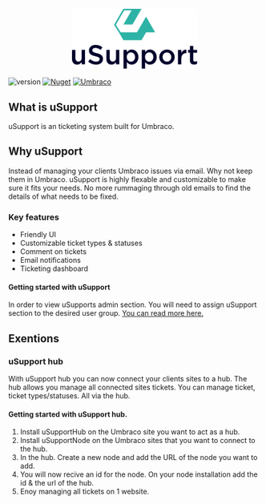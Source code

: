 <p align="center">
    <img src="src/uSupport/App_Plugins/uSupport/assets/usupport.svg" width="250">
</p>

![version](https://img.shields.io/nuget/v/uSupport?label=version)
[![Nuget](https://img.shields.io/nuget/dt/uSupport?color=%2346c018&logo=Nuget)](https://www.nuget.org/packages/uSupport/)
[![Umbraco](https://img.shields.io/badge/our-umbraco-%233544b1)](https://our.umbraco.com/packages/backoffice-extensions/usupport/)

## What is uSupport
uSupport is an ticketing system built for Umbraco.

## Why uSupport
Instead of managing your clients Umbraco issues via email. Why not keep them in Umbraco. uSupport is highly flexable and customizable to make sure it fits your needs. No more rummaging through old emails to find the details of what needs to be fixed.

### Key features
* Friendly UI
* Customizable ticket types & statuses
* Comment on tickets
* Email notifications
* Ticketing dashboard

#### Getting started with uSupport
In order to view uSupports admin section. You will need to assign uSupport section to the desired user group. [You can read more here.](https://our.umbraco.com/Documentation/Fundamentals/Data/Users/#user-group-parameters) 


## Exentions

### uSupport hub
With uSupport hub you can now connect your clients sites to a hub. The hub allows you manage all connected sites tickets. You can manage ticket, ticket types/statuses. All via the hub.

#### Getting started with uSupport hub.
1. Install uSupportHub on the Umbraco site you want to act as a hub.
1. Install uSupportNode on the Umbraco sites that you want to connect to the hub.
1. In the hub. Create a new node and add the URL of the node you want to add.
1. You will now recive an id for the node. On your node installation add the id & the url of the hub.
1. Enoy managing all tickets on 1 website.
